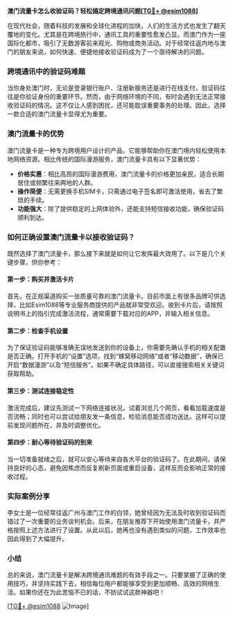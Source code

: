 **澳门流量卡怎么收验证码？轻松搞定跨境通讯问题[[TG💪+ @esim1088](https://t.me/s/esim1088)]**

在现代社会，随着科技的发展和全球化进程的加快，人们的生活方式也发生了翻天覆地的变化。尤其是在跨境旅行中，通讯工具的重要性愈发凸显。而澳门作为一座国际化都市，吸引了无数游客前来观光、购物或商务活动。对于经常往返内地与澳门的朋友来说，如何快速、便捷地接收验证码成为了一个亟待解决的问题。

### 跨境通讯中的验证码难题

当你身处澳门时，无论是登录银行账户、注册新服务还是进行在线支付，验证码往往是你验证身份的重要环节。然而，由于网络环境的不同，有时会遇到无法正常接收验证码的情况。这不仅让人感到困扰，还可能耽误重要事务的处理。因此，选择一款合适的澳门流量卡显得尤为重要。

### 澳门流量卡的优势

澳门流量卡是一种专为跨境用户设计的产品，它能够帮助你在澳门境内轻松使用本地网络资源。相比传统的国际漫游服务，澳门流量卡具有以下显著优势：

- **价格实惠**：相比高昂的国际漫游费用，澳门流量卡的价格更加亲民，适合长期居住或频繁往来两地的人群。
- **操作简便**：无需更换手机SIM卡，只需通过电子签名即可激活使用，省去了繁琐的手续。
- **功能强大**：除了提供稳定的上网体验外，还能支持短信接收功能，确保验证码顺利到达。

### 如何正确设置澳门流量卡以接收验证码？

既然选择了澳门流量卡，那么接下来就是如何让它发挥最大效用了。以下是几个关键步骤，供你参考：

#### 第一步：购买并激活卡片
首先，在正规渠道购买一张质量可靠的澳门流量卡。目前市面上有很多品牌可供选择，比如Esim1088等专业服务商提供的产品就非常受欢迎。收到卡片后，请按照说明书上的指引完成激活流程，通常需要下载对应的APP，并输入相关信息。

#### 第二步：检查手机设置
为了保证验证码能够准确无误地发送到你的设备上，你需要先确认手机的相关配置是否正确。打开手机的“设置”选项，找到“蜂窝移动网络”或者“移动数据”，确保已开启“数据漫游”以及“短信服务”。如果不确定具体路径，可以直接搜索相关关键词获取帮助。

#### 第三步：测试连接稳定性
激活完成后，建议先测试一下网络连接状况。试着浏览几个网页，看看加载速度是否流畅；同时也可以尝试给朋友发一条信息，检验消息能否成功送达。这样可以提前发现问题所在，并及时调整优化。

#### 第四步：耐心等待验证码的到来
当一切准备就绪之后，就可以安心等待来自各大平台的验证码了。在此期间，请保持良好的心态，避免因焦虑而反复刷新页面或重启设备，这样反而会影响正常的接收过程。

### 实际案例分享

李女士是一位经常往返广州与澳门工作的白领，她曾经因为无法及时收到验证码而错过了一次重要的业务谈判机会。后来，在朋友推荐下开始使用澳门流量卡，并严格按照上述方法进行了设置。从此以后，她再也没有遇到类似的问题，工作效率也因此得到了大幅提升。

### 小结

总的来说，澳门流量卡是解决跨境通讯难题的有效手段之一。只要掌握了正确的使用技巧，并坚持实践下去，相信每位用户都能够享受到更加顺畅、高效的网络生活。如果你还在为此苦恼不已的话，不妨试试这款神器吧！

[[TG💪+ @esim1088](https://t.me/s/esim1088) ![Image](https://i.postimg.cc/4NQfJmqS/Snipaste-2025-05-13-00-14-12.png)]